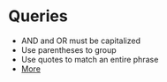 # Queries

* AND and OR must be capitalized
* Use parentheses to group
* Use quotes to match an entire phrase
* [More](https://www.elastic.co/guide/en/kibana/3.0/queries.html)
